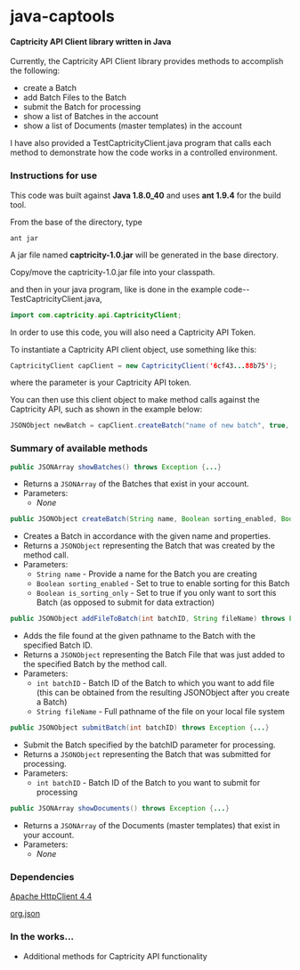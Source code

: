 # java-captools
#### Captricity API Client library written in Java

Currently, the Captricity API Client library provides methods to accomplish the following:
* create a Batch
* add Batch Files to the Batch
* submit the Batch for processing
* show a list of Batches in the account
* show a list of Documents (master templates) in the account

I have also provided a TestCaptricityClient.java program that calls each method to demonstrate how the code works in a controlled environment.

### Instructions for use

This code was built against **Java 1.8.0\_40** and uses **ant 1.9.4** for the build tool.

From the base of the directory, type

```
ant jar
```

A jar file named **captricity-1.0.jar** will be generated in the base directory.

Copy/move the captricity-1.0.jar file into your classpath.

and then in your java program, like is done in the example code-- TestCaptricityClient.java,

```java
import com.captricity.api.CaptricityClient;
```

In order to use this code, you will also need a Captricity API Token.

To instantiate a Captricity API client object, use something like this:

```java
CaptricityClient capClient = new CaptricityClient('6cf43...88b75');
```

where the parameter is your Captricity API token.

You can then use this client object to make method calls against the Captricity API, such as shown in the example below:

```java
JSONObject newBatch = capClient.createBatch("name of new batch", true, false);
```

### Summary of available methods

```java
public JSONArray showBatches() throws Exception {...}
```
* Returns a `JSONArray` of the Batches that exist in your account.
* Parameters:
  - *None*

```java
public JSONObject createBatch(String name, Boolean sorting_enabled, Boolean is_sorting_only) throws Exception {...}
```
* Creates a Batch in accordance with the given name and properties.
* Returns a `JSONObject` representing the Batch that was created by the method call.
* Parameters:
  - `String name` - Provide a name for the Batch you are creating
  - `Boolean sorting_enabled` \- Set to true to enable sorting for this Batch
  - `Boolean is_sorting_only` \- Set to true if you only want to sort this Batch (as opposed to submit for data extraction)

```java
public JSONObject addFileToBatch(int batchID, String fileName) throws Exception {...}
```
* Adds the file found at the given pathname to the Batch with the specified Batch ID.
* Returns a `JSONObject` representing the Batch File that was just added to the specified Batch by the method call.
* Parameters:
  - `int batchID` \- Batch ID of the Batch to which you want to add file (this can be obtained from the resulting JSONObject after you create a Batch)
  - `String fileName` \- Full pathname of the file on your local file system

```java
public JSONObject submitBatch(int batchID) throws Exception {...}
```
* Submit the Batch specified by the batchID parameter for processing.
* Returns a `JSONObject` representing the Batch that was submitted for processing.
* Parameters:
	- `int batchID` \- Batch ID of the Batch to you want to submit for processing

```java
public JSONArray showDocuments() throws Exception {...}
```
* Returns a `JSONArray` of the Documents (master templates) that exist in your account.
* Parameters:
  - *None*

### Dependencies

[Apache HttpClient 4.4](http://psg.mtu.edu/pub/apache//httpcomponents/httpclient/binary/httpcomponents-client-4.4-bin.zip)

[org.json](http://central.maven.org/maven2/org/json/json/20140107/json-20140107.jar)

### In the works...
- Additional methods for Captricity API functionality
